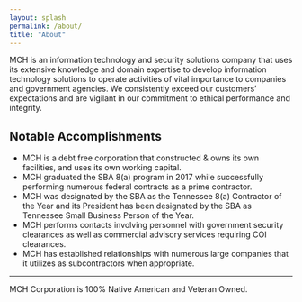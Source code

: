```yaml
---
layout: splash
permalink: /about/
title: "About"
---
```


MCH is an information technology and security solutions company that uses its extensive knowledge and domain expertise to develop information technology solutions to operate activities of vital importance to companies and government agencies. We consistently exceed our customers’ expectations and are vigilant in our commitment to ethical performance and integrity.

## Notable Accomplishments

- MCH is a debt free corporation that constructed & owns its own facilities, and uses its own working capital.
- MCH graduated the SBA 8(a) program in 2017 while successfully performing numerous federal contracts as a prime contractor.
- MCH was designated by the SBA as the Tennessee 8(a) Contractor of the Year and its President has been designated by the SBA as Tennessee Small Business Person of the Year.
- MCH performs contacts involving personnel with government security clearances as well as commercial advisory services requiring COI clearances.
- MCH has established relationships with numerous large companies that it utilizes as subcontractors when appropriate.

---

MCH Corporation is 100% Native American and Veteran Owned.
